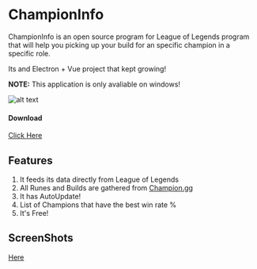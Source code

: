 # ChampionInfo

ChampionInfo is an open source program for League of Legends program that will help you picking up your build for an specific champion in a specific role.

Its and Electron + Vue project that kept growing!

**NOTE:** This application is only avaliable on windows!

![alt text](https://i.imgur.com/tBQLADl.png,"GUI")

#### Download
[Click Here](https://github.com/LeXeL/ChampionInfo/releases)

## Features

1. It feeds its data directly from League of Legends
2. All Runes and Builds are gathered from [Champion.gg](https://champion.gg)
3. It has AutoUpdate!
4. List of Champions that have the best win rate %
5. It's Free!

## ScreenShots
[Here](https://imgur.com/a/6DztsJ5)
